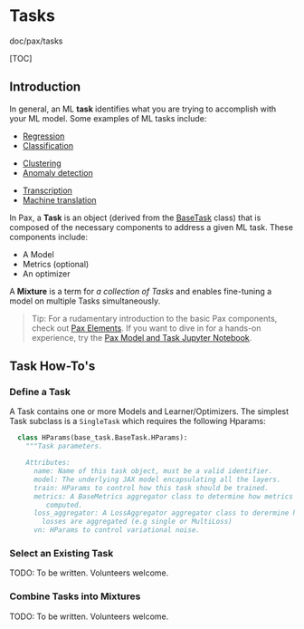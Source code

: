 # Tasks

doc/pax/tasks

[TOC]

## Introduction

In general, an ML **task** identifies what you are trying to accomplish with
your ML model. Some examples of ML tasks include:

<section class="multicol">

<section>

*   [Regression][regression]
*   [Classification][classification]

</section>

<section>

*   [Clustering][clustering]
*   [Anomaly detection][anomaly]

</section>

<section>

*   [Transcription][transcription]
*   [Machine translation][translation]

</section>

</section>

In Pax, a **Task** is an object (derived from the [BaseTask][base-task] class)
that is composed of the necessary components to address a given ML task. These
components include:

*   A Model
*   Metrics (optional)
*   An optimizer

A **Mixture** is a term for *a collection of Tasks* and enables fine-tuning a
model on multiple Tasks simultaneously.

> Tip: For a rudamentary introduction to the basic Pax components, check out
> [Pax Elements][pax-elements].  If you want to dive in for a hands-on
> experience, try the [Pax Model and Task Jupyter Notebook][model_ipynb].

## Task How-To's

### Define a Task

A Task contains one or more Models and Learner/Optimizers. The simplest Task
subclass is a `SingleTask` which requires the following Hparams:

```python
  class HParams(base_task.BaseTask.HParams):
    """Task parameters.

    Attributes:
      name: Name of this task object, must be a valid identifier.
      model: The underlying JAX model encapsulating all the layers.
      train: HParams to control how this task should be trained.
      metrics: A BaseMetrics aggregator class to determine how metrics are
         computed.
      loss_aggregator: A LossAggregator aggregator class to derermine how the
        losses are aggregated (e.g single or MultiLoss)
      vn: HParams to control variational noise.
```

### Select an Existing Task

TODO: To be written. Volunteers welcome.

### Combine Tasks into Mixtures

TODO: To be written. Volunteers welcome.


<!-- Reference Links -->

[anomaly]: internal-link/ml-glossary/#anomaly-detection
[base-task]: https://github.com/google/paxml/tree/main/paxml/base_task.py
[classification]: internal-link/ml-glossary/#classification_model
[clustering]: internal-link/ml-glossary/#clustering
[model_ipynb]: https://github.com/google/paxml/tree/main/paxml/docs/hands-on-tutorials.md#pax-model-and-task
[pax-elements]: https://github.com/google/paxml/tree/main/paxml/docs/learning-pax.md#pax-elements
[regression]: internal-link/ml-glossary/#regression-model
[transcription]: https://fireflies.ai/blog/what-is-ai-transcription/
[translation]: https://en.wikipedia.org/wiki/Machine_translation
